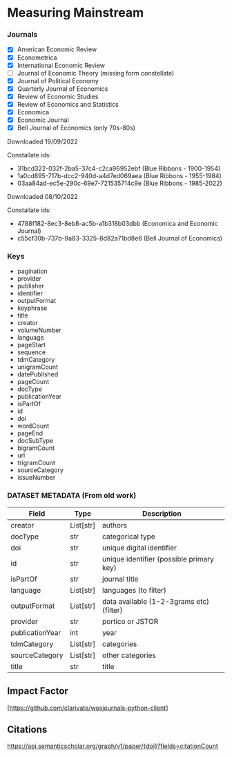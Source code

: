 # Measuring Mainstream

### Journals
- [x] American Economic Review  
- [x] Econometrica
- [x] International Economic Review
- [ ] Journal of Economic Theory (missing form constellate)
- [x] Journal of Political Economy
- [x] Quarterly Journal of Economics 
- [x] Review of Economic Studies
- [x] Review of Economics and Statistics
- [x] Economica
- [x] Economic Journal
- [x] Bell Journal of Economics (only 70s-80s)

Downloaded 19/09/2022

Constallate ids:
* 31bcd322-032f-2ba5-37c4-c2ca96952ebf (Blue Ribbons - 1900-1954)
* 1a0cd895-717b-dcc2-940d-a4d7ed069aea (Blue Ribbons - 1955-1984)
* 03aa84ad-ec5e-290c-69e7-721535714c9e (Blue Ribbons - 1985-2022)

Downloaded 08/10/2022

Constallate ids:
* 4788f182-8ec3-8eb8-ac5b-a1b318b03dbb (Economica and Economic Journal)
* c55cf30b-737b-9a83-3325-8d82a71bd8e6 (Bell Journal of Economics)

### Keys 
* pagination
* provider
* publisher
* identifier
* outputFormat
* keyphrase
* title
* creator
* volumeNumber
* language
* pageStart
* sequence
* tdmCategory
* unigramCount
* datePublished
* pageCount
* docType
* publicationYear
* isPartOf
* id
* doi
* wordCount
* pageEnd
* docSubType
* bigramCount
* url
* trigramCount
* sourceCategory
* issueNumber

### DATASET METADATA (From old work)

| Field           | Type      | Description                              |
| --------------- | --------- | ---------------------------------------- |
| creator         | List[str] | authors                                  |
| docType         | str       | categorical type                         |
| doi             | str       | unique digital identifier                |
| id              | str       | unique identifier (possible primary key) |
| isPartOf        | str       | journal title                            |
| language        | List[str] | languages (to filter)                    |
| outputFormat    | List[str] | data available (1-2-3grams etc) (filter) |
| provider        | str       | portico or JSTOR                         |
| publicationYear | int       | year                                     |
| tdmCategory     | List[str] | categories                               |
| sourceCategory  | List[str] | other categories                         |
| title           | str       | title                                    |

## Impact Factor
[https://github.com/clarivate/wosjournals-python-client]

## Citations
https://api.semanticscholar.org/graph/v1/paper/{doi}?fields=citationCount